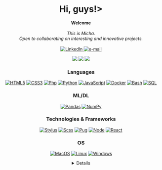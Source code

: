 <h1 align="center">Hi, guys!></h1>

<p align="center">
    <b>Welcome</b>
    <br><br>
    <i>
        This is Micha.<br>
        Open to collaborating on interesting and innovative projects.<br>
    </i>
    <br>
    <a href="https://www.linkedin.com/in/michael-matzat-98254a203/">
        <img src="https://img.shields.io/badge/LinkedIn-blue?style=flat-square&logo=linkedin" alt="LinkedIn">
    </a>
    <a href="mailto:m@madz.dev">
        <img src="https://img.shields.io/badge/Email-blue?style=flat-square&logo=gmail&logoColor=white" alt="e-mail">
    </a>
</p>


<div align="center">

![](http://github-profile-summary-cards.vercel.app/api/cards/profile-details?username=gemichelst&theme=algolia)
![](http://github-profile-summary-cards.vercel.app/api/cards/repos-per-language?username=gemichelst&theme=algolia)
![](http://github-profile-summary-cards.vercel.app/api/cards/stats?username=gemichelst&theme=algolia)

</div>

<div align="center">
    
### Languages

[![HTML5](https://img.shields.io/badge/html5-black?style=for-the-badge&logo=html5)](https://hub.docker.com/u/gemichelst)
[![CSS3](https://img.shields.io/badge/css3-black?style=for-the-badge&logo=css3)](https://hub.docker.com/u/gemichelst)
[![Php](https://img.shields.io/badge/php-black?style=for-the-badge&logo=php)](https://github.com/gemichelst)
[![Python](https://img.shields.io/badge/python-black?style=for-the-badge&logo=python)](https://github.com/gemichelst)
[![JavaScript](https://img.shields.io/badge/javascript-black?style=for-the-badge&logo=javascript)](https://github.com/gemichelst)
[![Docker](https://img.shields.io/badge/docker-black?style=for-the-badge&logo=docker)](https://hub.docker.com/u/gemichelst)
[![Bash](https://img.shields.io/badge/bash-black?style=for-the-badge&logo=gnu-bash&logoColor=white)](https://github.com/gemichelst)
[![SQL](https://img.shields.io/badge/sql-black?style=for-the-badge&logo=mysql)](https://github.com/gemichelst)

### ML/DL
[![Pandas](https://img.shields.io/badge/pandas-black?style=for-the-badge&logo=pandas)](https://github.com/gemichelst)
[![NumPy](https://img.shields.io/badge/numpy-black?style=for-the-badge&logo=numpy)](https://github.com/gemichelst)

### Technologies & Frameworks
[![Stylus](https://img.shields.io/badge/stylus-black?style=for-the-badge&logo=stylus)](https://github.com/gemichelst)
[![Scss](https://img.shields.io/badge/scss-black?style=for-the-badge&logo=scss)](https://github.com/gemichelst)
[![Pug](https://img.shields.io/badge/pug-black?style=for-the-badge&logo=pug)](https://github.com/gemichelst)
[![Node](https://img.shields.io/badge/node-black?style=for-the-badge&logo=node)](https://github.com/gemichelst)
[![React](https://img.shields.io/badge/react-black?style=for-the-badge&logo=react)](https://github.com/gemichelst)

### OS
[![MacOS](https://img.shields.io/badge/MacOS-black?style=for-the-badge&logo=MacOS)](https://github.com/gemichelst)
[![Linux](https://img.shields.io/badge/linux-black?style=for-the-badge&logo=Linux)](https://github.com/gemichelst)
[![Windows](https://img.shields.io/badge/Windows-black?style=for-the-badge&logo=Windows)](https://github.com/gemichelst)

<details>
<p align="center">
  <a href="https://github.com/gemichelst">
    <img src="http://github-profile-summary-cards.vercel.app/api/cards/profile-details?username=gemichelst&theme=transparent" />
  </a>
  <a href="https://github.com/gemichelst">
    <img src="https://github-readme-streak-stats.herokuapp.com/?user=gemichelst&hide_border=true&card_width=338&theme=transparent" />
  </a>
  <a href="https://github.com/gemichelst">
    <img src="http://github-profile-summary-cards.vercel.app/api/cards/stats?username=gemichelst&theme=transparent" />
  </a>
  <a href="https://github.com/gemichelst">
    <img src="https://github-readme-stats.vercel.app/api/top-langs/?username=gemichelst&langs_count=10&exclude_repo=&hide=jupyter%20notebook,vim%20script,cmake,makefile,batchfile,emacs%20lisp,css,html&layout=default&card_width=699&hide_border=true&theme=transparent" />
  </a>
</p>
</details>

<!--
**gemichelst/gemichelst** is a ✨ _special_ ✨ repository because its `README.md` (this file) appears on your GitHub profile.

Here are some ideas to get you started:

- 🔭 I’m currently working on ...
- 🌱 I’m currently learning ...
- 👯 I’m looking to collaborate on ...
- 🤔 I’m looking for help with ...
- 💬 Ask me about ...
- 📫 How to reach me: ...
- 😄 Pronouns: ...
- ⚡ Fun fact: ...
-->



</div>
